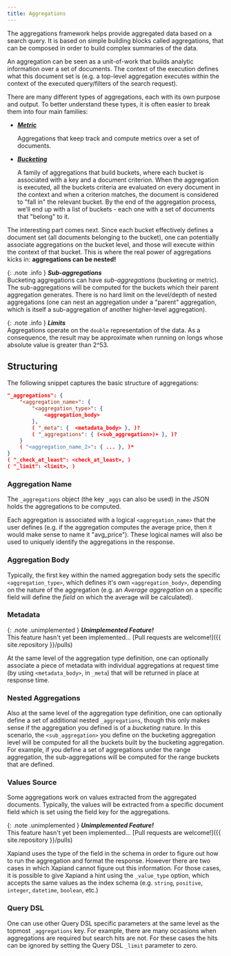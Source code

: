 ```yaml
---
title: Aggregations
---
```


The aggregations framework helps provide aggregated data based on a search query.
It is based on simple building blocks called aggregations, that can be composed
in order to build complex summaries of the data.

An aggregation can be seen as a unit-of-work that builds analytic information
over a set of documents. The context of the execution defines what this document
set is (e.g. a top-level aggregation executes within the context of the executed
query/filters of the search request).

There are many different types of aggregations, each with its own purpose and
output. To better understand these types, it is often easier to break them into
four main families:

* [**_Metric_**](metrics)

  Aggregations that keep track and compute metrics over a set of documents.

* [**_Bucketing_**](bucket)

  A family of aggregations that build buckets, where each bucket is associated
  with a key and a document criterion. When the aggregation is executed, all
  the buckets criteria are evaluated on every document in the context and when
  a criterion matches, the document is considered to "fall in" the relevant
  bucket. By the end of the aggregation process, we’ll end up with a list of
  buckets - each one with a set of documents that "belong" to it.

The interesting part comes next. Since each bucket effectively defines a
document set (all documents belonging to the bucket), one can potentially
associate aggregations on the bucket level, and those will execute within the
context of that bucket. This is where the real power of aggregations kicks in:
**aggregations can be nested!**

{: .note .info }
**_Sub-aggregations_**<br>
Bucketing aggregations can have _sub-aggregations_ (bucketing or metric). The
sub-aggregations will be computed for the buckets which their parent aggregation
generates. There is no hard limit on the level/depth of nested aggregations (one
can nest an aggregation under a "parent" aggregation, which is itself a
sub-aggregation of another higher-level aggregation).

{: .note .info }
**_Limits_**<br>
Aggregations operate on the `double` representation of the data. As a
consequence, the result may be approximate when running on longs whose absolute
value is greater than 2^53.


## Structuring

The following snippet captures the basic structure of aggregations:

```json
"_aggregations": {
    "<aggregation_name>": {
        "<aggregation_type>": {
            <aggregation_body>
        },
        ( "_meta": {  <metadata_body> }, )?
        ( "_aggregations": { (<sub_aggregation>)+ }, )?
    }
    ( "<aggregation_name_2>": { ... }, )*
}
( "_check_at_least": <check_at_least>, )
( "_limit": <limit>, )
```

### Aggregation Name

The `_aggregations` object (the key `_aggs` can also be used) in the JSON
holds the aggregations to be computed.

Each aggregation is associated with a logical `<aggregation_name>` that the user
defines (e.g. if the aggregation computes the average price, then it would make
sense to name it "avg_price"). These logical names will also be used to uniquely
identify the aggregations in the response.

### Aggregation Body

Typically, the first key within the named aggregation body sets the specific
`<aggregation_type>`, which defines it's own `<aggregation_body>`, depending
on the nature of the aggregation (e.g. an _Average aggregation_ on a specific
field will define the _field_ on which the average will be calculated).

### Metadata

{: .note .unimplemented }
**_Unimplemented Feature!_**<br>
This feature hasn't yet been implemented...
[Pull requests are welcome!]({{ site.repository }}/pulls)

At the same level of the aggregation type definition, one can optionally
associate a piece of metadata with individual aggregations at request time
(by using `<metadata_body>`, in `_meta`) that will be returned in place at
response time.

### Nested Aggregations

Also at the same level of the aggregation type definition, one can optionally
define a set of additional nested `_aggregations`, though this only makes
sense if the aggregation you defined is of a _bucketing_ nature. In this
scenario, the `<sub_aggregation>` you define on the bucketing aggregation level
will be computed for all the buckets built by the bucketing aggregation. For
example, if you define a set of aggregations under the range aggregation, the
sub-aggregations will be computed for the range buckets that are defined.

### Values Source

Some aggregations work on values extracted from the aggregated documents.
Typically, the values will be extracted from a specific document field which is
set using the field key for the aggregations.

{: .note .unimplemented }
**_Unimplemented Feature!_**<br>
This feature hasn't yet been implemented...
[Pull requests are welcome!]({{ site.repository }}/pulls)

Xapiand uses the type of the field in the schema in order to figure out
how to run the aggregation and format the response. However there are two cases
in which Xapiand cannot figure out this information. For those cases,
it is possible to give Xapiand a hint using the `_value_type` option,
which accepts the same values as the index schema (e.g. `string`, `positive`,
`integer`, `datetime`, `boolean`, etc.)

### Query DSL

One can use other Query DSL specific parameters at the same level as the topmost
`_aggregations` key. For example, there are many occasions when aggregations
are required but search hits are not. For these cases the hits can be ignored by
setting the Query DSL `_limit` parameter to zero.
